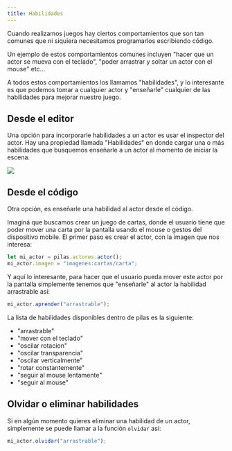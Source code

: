 ```yaml
---
title: Habilidades
---
```


Cuando realizamos juegos hay ciertos comportamientos que son tan comunes
que ni siquiera necesitamos programarlos escribiendo código.

Un ejemplo de estos comportamientos comunes incluyen "hacer que un actor
se mueva con el teclado", "poder arrastrar y soltar un actor con el mouse" etc...

A todos estos comportamientos los llamamos "habilidades", y lo interesante
es que podemos tomar a cualquier actor y "enseñarle" cualquier de las
habilidades para mejorar nuestro juego.

## Desde el editor

Una opción para incorporarle habilidades a un actor es usar el inspector
del actor. Hay una propiedad llamada "Habilidades" en donde cargar una o
más habilidades que busquemos enseñarle a un actor al momento de iniciar
la escena.

![](imagenes/habilidades/habilidades.png)

## Desde el código

Otra opción, es enseñarle una habilidad al actor desde el código.

Imaginá que buscamos crear un juego de cartas, donde el usuario tiene que
poder mover una carta por la pantalla usando el mouse o gestos del dispositivo
mobile. El primer paso es crear el actor, con la imagen que nos interesa:

```typescript
let mi_actor = pilas.actores.actor();
mi_actor.imagen = "imagenes:cartas/carta";
```

Y aquí lo interesante, para hacer que el usuario pueda mover este actor
por la pantalla simplemente tenemos que "enseñarle" al actor la habilidad
arrastrable así:

```typescript
mi_actor.aprender("arrastrable");
```

La lista de habilidades disponibles dentro de pilas es la siguiente:

- "arrastrable"
- "mover con el teclado"
- "oscilar rotacion"
- "oscilar transparencia"
- "oscilar verticalmente"
- "rotar constantemente"
- "seguir al mouse lentamente"
- "seguir al mouse"

## Olvidar o eliminar habilidades

Si en algún momento quieres eliminar una habilidad de un actor, simplemente
se puede llamar a la función `olvidar` así:

```typescript
mi_actor.olvidar("arrastrable");
```
